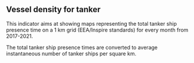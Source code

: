 ## Vessel density for tanker

This indicator aims at showing maps representing the total tanker ship presence time on a 1 km grid (EEA/Inspire standards)
for every month from 2017-2021.

The total tanker ship presence times are converted to average instantaneous number of tanker ships per square km.
